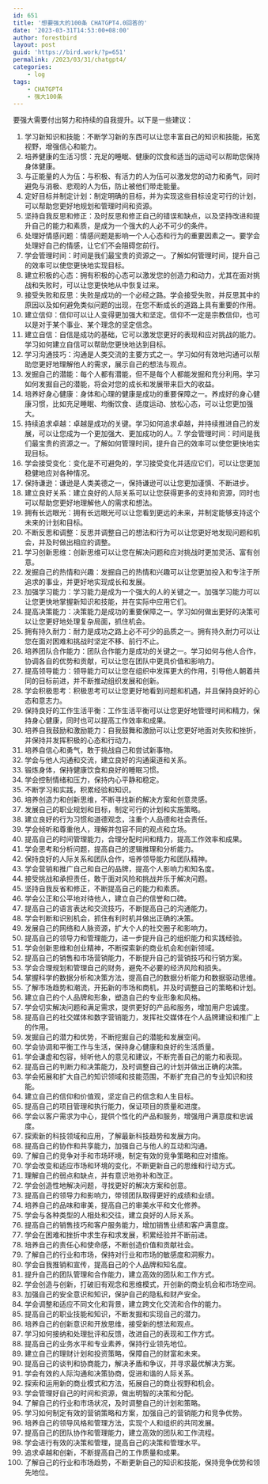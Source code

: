 ```yaml
---
id: 651
title: '想要强大的100条 CHATGPT4.0回答的'
date: '2023-03-31T14:53:00+08:00'
author: forestbird
layout: post
guid: 'https://bird.work/?p=651'
permalink: /2023/03/31/chatgpt4/
categories:
    - log
tags:
    - CHATGPT4
    - 强大100条
---
```


要强大需要付出努力和持续的自我提升。以下是一些建议：

1. 学习新知识和技能：不断学习新的东西可以让您丰富自己的知识和技能，拓宽视野，增强信心和能力。
2. 培养健康的生活习惯：充足的睡眠、健康的饮食和适当的运动可以帮助您保持身体健康。
3. 与正能量的人为伍：与积极、有活力的人为伍可以激发您的动力和勇气，同时避免与消极、悲观的人为伍，防止被他们带走能量。
4. 定好目标并制定计划：制定明确的目标，并为实现这些目标设定可行的计划，可以帮助您更好地规划和管理时间和资源。
5. 坚持自我反思和修正：及时反思和修正自己的错误和缺点，以及坚持改进和提升自己的能力和素质，是成为一个强大的人必不可少的条件。
6. 处理好情感问题：情感问题是影响一个人心态和行为的重要因素之一。要学会处理好自己的情感，让它们不会阻碍您前行。
7. 学会管理时间：时间是我们最宝贵的资源之一。了解如何管理时间，提升自己的效率可以使您更快地实现目标。
8. 建立积极的心态：拥有积极的心态可以激发您的创造力和动力，尤其在面对挑战和失败时，可以让您更快地从中恢复过来。
9. 接受失败和反思：失败是成功的一个必经之路。学会接受失败，并反思其中的原因以及如何避免类似问题的出现，在您不断成长的道路上具有重要的作用。
10. 建立信仰：信仰可以让人变得更加强大和坚定。信仰不一定是宗教信仰，也可以是对于某个事业、某个理念的坚定信念。
11. 建立自信：自信是成功的基础，它可以激发您更好的表现和应对挑战的能力。学习如何建立自信可以帮助您更快地达到目标。
12. 学习沟通技巧：沟通是人类交流的主要方式之一。学习如何有效地沟通可以帮助您更好地理解他人的需求，展示自己的想法与观点。
13. 发掘自己的潜能：每个人都有潜能，但不是每个人都能发掘和充分利用。学习如何发掘自己的潜能，将会对您的成长和发展带来巨大的收益。
14. 培养好身心健康：身体和心理的健康是成功的重要保障之一。养成好的身心健康习惯，比如充足睡眠、均衡饮食、适度运动、放松心态，可以让您更加强大。
15. 持续追求卓越：卓越是成功的关键。学习如何追求卓越，并持续推进自己的发展，可以让您成为一个更加强大、更加成功的人。7. 学会管理时间：时间是我们最宝贵的资源之一。了解如何管理时间，提升自己的效率可以使您更快地实现目标。
16. 学会接受变化：变化是不可避免的，学习接受变化并适应它们，可以让您更加稳健地应对各种情况。
17. 保持谦逊：谦逊是人类美德之一，保持谦逊可以让您更加谨慎、不断进步。
18. 建立良好关系：建立良好的人际关系可以让您获得更多的支持和资源，同时也可以帮助您更好地理解他人的需求和想法。
19. 拥有长远眼光：拥有长远眼光可以让您看到更远的未来，并制定能够支持这个未来的计划和目标。
20. 不断反思和调整：反思并调整自己的想法和行为可以让您更好地发现问题和机会，并及时做出相应的调整。
21. 学习创新思维：创新思维可以让您在解决问题和应对挑战时更加灵活、富有创意。
22. 发掘自己的热情和兴趣：发掘自己的热情和兴趣可以让您更加投入和专注于所追求的事业，并更好地实现成长和发展。
23. 加强学习能力：学习能力是成为一个强大的人的关键之一。加强学习能力可以让您更快地掌握新知识和技能，并在实际中应用它们。
24. 提高决策能力：决策能力是成功的重要保障之一。学习如何做出更好的决策可以让您更好地处理复杂局面，抓住机会。
25. 拥有持久耐力：耐力是成功之路上必不可少的品质之一。拥有持久耐力可以让您在面对困难和挑战时坚定不移、前行不止。
26. 培养团队合作能力：团队合作能力是成功的关键之一。学习如何与他人合作，协调各自的优势和贡献，可以让您在团队中更具价值和影响力。
27. 提高领导能力：领导能力可以让您在组织中发挥更大的作用，引导他人朝着共同的目标前进，并不断推动组织发展和创新。
28. 学会积极思考：积极思考可以让您更好地看到问题和机遇，并且保持良好的心态和意志力。
29. 保持良好的工作生活平衡：工作生活平衡可以让您更好地管理时间和精力，保持身心健康，同时也可以提高工作效率和成果。
30. 培养自我鼓励和激励能力：自我鼓舞和激励可以让您更好地面对失败和挫折，并保持并发挥积极的心态和行动力。
31. 培养自信心和勇气，敢于挑战自己和尝试新事物。
32. 学会与他人沟通和交流，建立良好的沟通渠道和关系。
33. 锻炼身体，保持健康饮食和良好的睡眠习惯。
34. 学会控制情绪和压力，保持内心平静和稳定。
35. 不断学习和实践，积累经验和知识。
36. 培养创造力和创新思维，不断寻找新的解决方案和创意灵感。
37. 发展自己的职业规划和目标，制定可行的计划和实施策略。
38. 建立良好的行为习惯和道德观念，注重个人品德和社会责任。
39. 学会倾听和尊重他人，理解并包容不同的观点和立场。
40. 提高自己的时间管理能力，合理分配时间和精力，提高工作效率和成果。
41. 学会思考和分析问题，提高自己的逻辑推理和分析能力。
42. 保持良好的人际关系和团队合作，培养领导能力和团队精神。
43. 学会营销和推广自己和自己的品牌，提高个人影响力和知名度。
44. 接受挑战和承担责任，敢于面对风险和挑战并乐于解决问题。
45. 坚持自我反省和修正，不断提高自己的能力和素质。
46. 学会公正和公平地对待他人，建立自己的信誉和口碑。
47. 提高自己的语言表达和交流技巧，不断提高自己的沟通能力。
48. 学会判断和识别机会，抓住有利时机并做出正确的决策。
49. 发展自己的网络和人脉资源，扩大个人的社交圈子和影响力。
50. 提高自己的领导力和管理能力，进一步提升自己的组织能力和实践经验。
51. 学会创新思维和创业精神，不断探索新的商业机会和创新领域。
52. 提高自己的销售和市场营销能力，不断提升自己的营销技巧和行销方案。
53. 学会合理规划和管理自己的财务，避免不必要的经济风险和损失。
54. 掌握科学的数据分析和决策方法，提高自己的数据分析能力和数据驱动思维。
55. 了解市场趋势和潮流，开拓新的市场和商机，并及时调整自己的策略和计划。
56. 建立自己的个人品牌和形象，塑造自己的专业形象和风格。
57. 学会切实解决问题和满足需求，提供更好的产品和服务，增加用户忠诚度。
58. 提高自己的社交媒体和数字营销能力，发挥社交媒体在个人品牌建设和推广上的作用。
59. 发掘自己的潜力和优势，不断挖掘自己的潜能和发展空间。
60. 学会协调和平衡工作与生活，保持身心健康和良好的生活质量。
61. 学会谦虚和包容，倾听他人的意见和建议，不断完善自己的能力和表现。
62. 提高自己的判断力和决策能力，及时调整自己的计划并做出正确的决策。
63. 学会拓展和扩大自己的知识领域和技能范围，不断扩充自己的专业知识和技能。
64. 建立自己的信仰和价值观，坚定自己的信念和人生目标。
65. 提高自己的项目管理和执行能力，保证项目的质量和进度。
66. 学会以客户需求为中心，提供个性化的产品和服务，增强用户满意度和忠诚度。
67. 探索新的科技领域和应用，了解最新科技趋势和发展方向。
68. 提高自己的协作和共享能力，加强自己与他人的互动和沟通。
69. 了解自己的竞争对手和市场环境，制定有效的竞争策略和应对措施。
70. 学会改变和适应市场和环境的变化，不断更新自己的思维和行动方式。
71. 理解自己的弱点和缺点，并有意识地弥补和改正。
72. 学会创造性地解决问题，寻找更好的解决方案和创意。
73. 提高自己的领导力和影响力，带领团队取得更好的成绩和业绩。
74. 培养自己的品味和审美，提高自己的审美水平和文化修养。
75. 学会与各种类型的人相处和交往，建立良好的人际关系。
76. 提高自己的销售技巧和客户服务能力，增加销售业绩和客户满意度。
77. 学会在困难和挫折中求生存和求发展，积累经验并不断前进。
78. 培养自己的责任心和使命感，不断创造价值和贡献社会。
79. 了解自己的行业和市场，保持对行业和市场的敏感度和洞察力。
80. 学会自我推销和宣传，提高自己的个人品牌和知名度。
81. 提升自己的团队管理和合作能力，建立高效的团队和工作方式。
82. 学会创造与创新，打破旧有观念和思维模式，开创新的商业机会和市场空间。
83. 加强自己的安全意识和知识，保护自己的隐私和财产安全。
84. 学会调整和适应不同文化和背景，建立跨文化交流和合作的能力。
85. 提高自己的职业技能和知识，不断发掘和实现自己的潜力。
86. 培养自己的创新意识和开放思维，接受新的想法和观点。
87. 学习如何接纳和处理批评和反馈，改进自己的表现和工作方式。
88. 提高自己的业务水平和专业素养，保持行业领先地位。
89. 建立自己的理财计划和投资策略，保障自己的财富和未来。
90. 提高自己的谈判和协商能力，解决矛盾和争议，并寻求最优解决方案。
91. 学会有效的人际沟通和决策协商，促进和谐的人际关系。
92. 探索和运用新的商业模式和方法，拓展自己的商业视野和机会。
93. 学会管理好自己的时间和资源，做出明智的决策和分配。
94. 了解自己的行业和市场状况，及时调整自己的计划和策略。
95. 学习如何制定有效的营销策略和方案，加强自己的营销能力和竞争优势。
96. 培养自己的领导风格和管理方法，实现个人和组织的共同发展。
97. 提高自己的团队协作和管理能力，建立高效的团队和工作流程。
98. 学会进行有效的决策和管理，提高自己的决策和管理水平。
99. 追求卓越和创新，不断提高自己的工作质量和成果。
100. 了解自己的行业和市场趋势，不断更新自己的知识和技能，保持竞争优势和领先地位。
